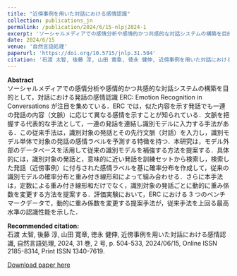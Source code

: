```yaml
---
title: "近傍事例を用いた対話における感情認識"
collection: publications_jn
permalink: /publication/2024/6/15-nlpj2024-1
excerpt: 'ソーシャルメディアでの感情分析や感情的かつ共感的な対話システムの構築を目的として，対話における発話の感情認識 ERC: Emotion Recognition in Conversations が注目を集めている．ERC では，似た内容を示す発話でも一連の発話の内容（文脈）に応じて異なる感情を示すことが知られている．文脈を把握する代表的な手法として，一連の発話を連結し識別モデルに入力する手法がある．この従来手法は，識別対象の発話とその先行文脈（対話）を入力し，識別モデル単体で対象の発話の感情ラベルを予測する特徴を持つ．本研究は，モデル外部のデータベースを活用して従来の識別モデルを補強する方法を提案する．具体的には，識別対象の発話と，意味的に近い発話を訓練セットから検索し，検索した発話（近傍事例）に付与された感情ラベルを基に確率分布を作成して，従来の識別モデルの確率分布と重み付き線形和によって組み合わせる．さらに本手法は，定数による重み付き線形和だけでなく，識別対象の発話ごとに動的に重み係数を変更する方法を提案する．評価実験において，ERC における 3 つのベンチマークデータで，動的に重み係数を変更する提案手法が，従来手法を上回る最高水準の認識性能を示した．'
date: 2024/6/15
venue: '自然言語処理'
paperurl: 'https://doi.org/10.5715/jnlp.31.504'
citation: '石渡 太智, 後藤 淳, 山田 寛章, 徳永 健伸, 近傍事例を用いた対話における感情認識, 自然言語処理, 2024, 31 巻, 2 号, p. 504-533, 2024/06/15, Online ISSN 2185-8314, Print ISSN 1340-7619</i>.'
---
```

**Abstract**   
ソーシャルメディアでの感情分析や感情的かつ共感的な対話システムの構築を目的として，対話における発話の感情認識 ERC: Emotion Recognition in Conversations が注目を集めている．ERC では，似た内容を示す発話でも一連の発話の内容（文脈）に応じて異なる感情を示すことが知られている．文脈を把握する代表的な手法として，一連の発話を連結し識別モデルに入力する手法がある．この従来手法は，識別対象の発話とその先行文脈（対話）を入力し，識別モデル単体で対象の発話の感情ラベルを予測する特徴を持つ．本研究は，モデル外部のデータベースを活用して従来の識別モデルを補強する方法を提案する．具体的には，識別対象の発話と，意味的に近い発話を訓練セットから検索し，検索した発話（近傍事例）に付与された感情ラベルを基に確率分布を作成して，従来の識別モデルの確率分布と重み付き線形和によって組み合わせる．さらに本手法は，定数による重み付き線形和だけでなく，識別対象の発話ごとに動的に重み係数を変更する方法を提案する．評価実験において，ERC における 3 つのベンチマークデータで，動的に重み係数を変更する提案手法が，従来手法を上回る最高水準の認識性能を示した．

**Recommended citation:**   
石渡 太智, 後藤 淳, 山田 寛章, 徳永 健伸, 近傍事例を用いた対話における感情認識, 自然言語処理, 2024, 31 巻, 2 号, p. 504-533, 2024/06/15, Online ISSN 2185-8314, Print ISSN 1340-7619</i>.

<a href='https://doi.org/10.5715/jnlp.31.504'>Download paper here</a>

